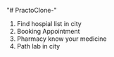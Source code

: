 "# PractoClone-" 
1. Find hospial list in city
2. Booking Appointment
3. Pharmacy know your medicine
4. Path lab in city

